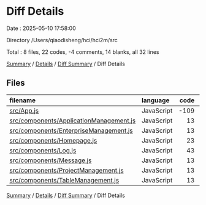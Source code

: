# Diff Details

Date : 2025-05-10 17:58:00

Directory /Users/qiaodisheng/hci/hci2m/src

Total : 8 files,  22 codes, -4 comments, 14 blanks, all 32 lines

[Summary](results.md) / [Details](details.md) / [Diff Summary](diff.md) / Diff Details

## Files
| filename | language | code | comment | blank | total |
| :--- | :--- | ---: | ---: | ---: | ---: |
| [src/App.js](/src/App.js) | JavaScript | -109 | -5 | 1 | -113 |
| [src/components/ApplicationManagement.js](/src/components/ApplicationManagement.js) | JavaScript | 13 | 0 | 2 | 15 |
| [src/components/EnterpriseManagement.js](/src/components/EnterpriseManagement.js) | JavaScript | 13 | 0 | 2 | 15 |
| [src/components/Homepage.js](/src/components/Homepage.js) | JavaScript | 23 | 1 | 1 | 25 |
| [src/components/Log.js](/src/components/Log.js) | JavaScript | 43 | 0 | 2 | 45 |
| [src/components/Message.js](/src/components/Message.js) | JavaScript | 13 | 0 | 2 | 15 |
| [src/components/ProjectManagement.js](/src/components/ProjectManagement.js) | JavaScript | 13 | 0 | 2 | 15 |
| [src/components/TableManagement.js](/src/components/TableManagement.js) | JavaScript | 13 | 0 | 2 | 15 |

[Summary](results.md) / [Details](details.md) / [Diff Summary](diff.md) / Diff Details